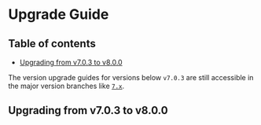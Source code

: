 # Upgrade Guide

## Table of contents

- [Upgrading from v7.0.3 to v8.0.0](#upgrading-from-v703-to-v800)

The version upgrade guides for versions below `v7.0.3` are still accessible in the major version branches like [`7.x`](/cyrildewit/eloquent-viewable/blob/7.x/UPGRADING.md).  

## Upgrading from v7.0.3 to v8.0.0
